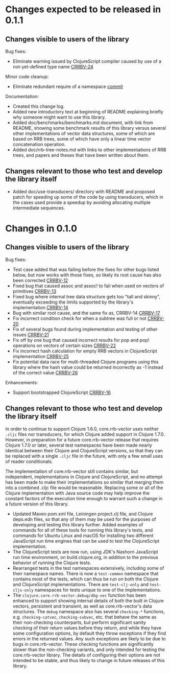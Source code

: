 # Changes expected to be released in 0.1.1

## Changes visible to users of the library

Bug fixes:

* Eliminate warning issued by ClojureScript compiler caused by use of a not-yet-defined type name [CRRBV-24](https://clojure.atlassian.net/browse/CRRBV-24)

Minor code cleanup:

* Eliminate redundant require of a namespace
  [commit](https://github.com/clojure/core.rrb-vector/commit/8c3bdc03f4d4c73326ac0146310bf472cda4d035)

Documentation:

* Created this change log.
* Added new introductory text at beginning of README explaining
  briefly why someone might want to use this library.
* Added doc/benchmarks/benchmarks.md document, with link from README,
  showing some benchmark results of this library versus several other
  implementations of vector data structures, some of which are based
  on RRB trees, some of which have only a linear time vector
  concatenation operation.
* Added doc/rrb-tree-notes.md with links to other implementations of
  RRB trees, and papers and theses that have been written about them.


## Changes relevant to those who test and develop the library itself

* Added doc/use-transducers/ directory with README and proposed patch
  for speeding up some of the code by using transducers, which in the
  cases used provide a speedup by avoiding allocating multiple
  intermediate sequences.


# Changes in 0.1.0

## Changes visible to users of the library

Bug fixes:

* Test case added that was failing before the fixes for other bugs listed below, but now works with those fixes, so likely its root cause has also been corrected [CRRBV-12](https://clojure.atlassian.net/browse/CRRBV-12)
* Fixed bug that caused assoc and assoc! to fail when used on vectors of primitives [CRRBV-13](https://clojure.atlassian.net/browse/CRRBV-13)
* Fixed bug where internal tree data structure gets too "tall and skinny", eventually exceeding the limits supported by the library's implementation [CRRBV-14](https://clojure.atlassian.net/browse/CRRBV-14)
* Bug with similar root cause, and the same fix as, CRRBV-14 [CRRBV-17](https://clojure.atlassian.net/browse/CRRBV-17)
* Fix incorrect condition check for when a subtree was full or not [CRRBV-20](https://clojure.atlassian.net/browse/CRRBV-20)
* Fix of several bugs found during implementation and testing of other issues [CRRBV-21](https://clojure.atlassian.net/browse/CRRBV-21)
* Fix off by one bug that caused incorrect results for pop and pop! operations on vectors of certain sizes [CRRBV-22](https://clojure.atlassian.net/browse/CRRBV-22)
* Fix incorrect hash calculation for empty RRB vectors in ClojureScript implementation [CRRBV-25](https://clojure.atlassian.net/browse/CRRBV-25)
* Fix potential data race for multi-threaded Clojure programs using this library where the hash value could be returned incorrectly as -1 instead of the correct value [CRRBV-26](https://clojure.atlassian.net/browse/CRRBV-26)

Enhancements:

* Support bootstrapped ClojureScript [CRRBV-16](https://clojure.atlassian.net/browse/CRRBV-16)

## Changes relevant to those who test and develop the library itself

In order to continue to support Clojure 1.6.0, core.rrb-vector uses
neither `.cljc` files nor transducers, for which Clojure added support
in Clojure 1.7.0.  However, in preparation for a future
core.rrb-vector release that requires Clojure 1.7.0 or later, several
test namespaces have been made nearly identical between their Clojure
and ClojureScript versions, so that they can be replaced with a single
`.cljc` file in the future, with only a few small uses of reader
conditionals.

The implementation of core.rrb-vector still contains similar, but
independent, implementations in Clojure and ClojureScript, and no
attempt has been made to make their implementations so similar that
merging them into a combined .cljc file would be reasonable.
Replacing some or all of the Clojure implementation with Java source
code may help improve the constant factors of the execution time
enough to warrant such a change in a future version of this library.

* Updated Maven pom.xml file, Leiningen project.clj file, and Clojure
  deps.edn files, so that any of them may be used for the purposes of
  developing and testing this library further.  Added examples of
  commands for all of these tools for running this library's tests,
  and commands for Ubuntu Linux and macOS for installing two different
  JavaScript run time engines that can be used to test the
  ClojureScript implementation.
* The ClojureScript tests are now run, using JDK's Nashorn JavaScript
  run time environment, on build.clojure.org, in addition to the
  previous behavior of running the Clojure tests.
* Rearranged tests in the test namespaces extensively, including some
  of their namespace names.  There is now a `test-common` namespace
  that contains most of the tests, which can thus be run on both the
  Clojure and ClojureScript implementations.  There are
  `test-clj-only` and `test-cljs-only` namespaces for tests unique to
  one of the implementations.
* The `clojure.core.rrb-vector.debug/dbg-vec` function has been
  enhanced to support showing internal details of both the built in
  Clojure vectors, persistent and transient, as well as
  core.rrb-vector's data structures.  The `debug` namespace also has
  several `checking-*` functions, e.g. `checking-catvec`,
  `checking-subvec`, etc. that behave the same as their non-checking
  counterparts, but perform significant sanity checking of their
  return values before they return, and while they have some
  configuration options, by default they throw exceptions if they find
  errors in the returned values.  Any such exceptions are likely to be
  due to bugs in core.rrb-vector.  These checking functions are
  significantly slower than the non-checking variants, and only
  intended for testing the core.rrb-vector library.  The details of
  configuring their options are not intended to be stable, and thus
  likely to change in future releases of this library.
